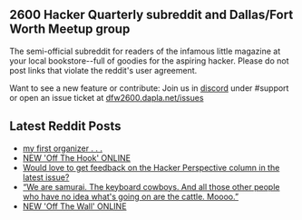 ## 2600 Hacker Quarterly subreddit and Dallas/Fort Worth Meetup group
The semi-official subreddit for readers of the infamous little magazine at your local bookstore--full of goodies for the aspiring hacker. Please do not post links that violate the reddit's user agreement.

Want to see a new feature or contribute: 
Join us in [discord](https://dfw2600.dapla.net/chat) under #support or open an issue ticket at [dfw2600.dapla.net/issues](https://dfw2600.dapla.net/issues)

## Latest Reddit Posts
<!-- BLOG-POST-LIST:START -->
- [my first organizer . . .](https://www.reddit.com/r/2600/comments/113q59l/my_first_organizer/)
- [NEW 'Off The Hook' ONLINE](https://2600.com/hook/15-02-2023)
- [Would love to get feedback on the Hacker Perspective column in the latest issue?](https://www.reddit.com/r/2600/comments/113bxqe/would_love_to_get_feedback_on_the_hacker/)
- [“We are samurai. The keyboard cowboys. And all those other people who have no idea what's going on are the cattle. Moooo.”](https://www.reddit.com/r/2600/comments/1133r9t/we_are_samurai_the_keyboard_cowboys_and_all_those/)
- [NEW 'Off The Wall' ONLINE](https://2600.com/wall/14-02-2023)
<!-- BLOG-POST-LIST:END -->
